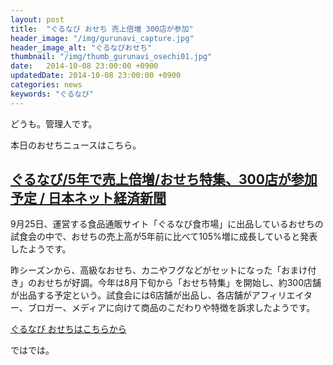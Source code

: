 ```yaml
---
layout: post
title:  "ぐるなび おせち 売上倍増 300店が参加"
header_image: "/img/gurunavi_capture.jpg"
header_image_alt: "ぐるなびおせち"
thumbnail: "/img/thumb_gurunavi_osechi01.jpg"
date:   2014-10-08 23:00:00 +0900
updatedDate: 2014-10-08 23:00:00 +0900
categories: news
keywords: "ぐるなび"
---
```


どうも。管理人です。

本日のおせちニュースはこちら。

<!-- more -->

## [ぐるなび/5年で売上倍増/おせち特集、300店が参加予定 / 日本ネット経済新聞](http://www.bci.co.jp/netkeizai/foods/2014/785.html)

9月25日、運営する食品通販サイト「ぐるなび食市場」に出品しているおせちの試食会の中で、おせちの売上高が5年前に比べて105%増に成長していると発表したようです。

昨シーズンから、高級なおせち、カニやフグなどがセットになった「おまけ付き」のおせちが好調。今年は8月下旬から「おせち特集」を開始し、約300店舗が出品する予定という。試食会には6店舗が出品し、各店舗がアフィリエイター、ブロガー、メディアに向けて商品のこだわりや特徴を訴求したようです。

<a href="http://px.a8.net/svt/ejp?a8mat=2BW2PC+7ZKFIA+1HIO+BW8O2&a8ejpredirect=http%3A%2F%2Fshop.gnavi.co.jp%2FMallgn%2Fspecial%2Fosechi%2F" target="_blank">ぐるなび おせちはこちらから</a>
<img border="0" width="1" height="1" src="http://www13.a8.net/0.gif?a8mat=2BW2PC+7ZKFIA+1HIO+BW8O2" alt="">

ではでは。
